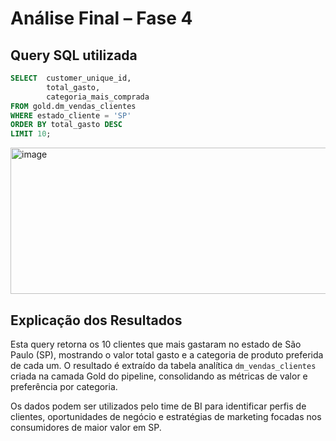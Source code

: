 # Análise Final – Fase 4

## Query SQL utilizada

```sql
SELECT  customer_unique_id, 
        total_gasto, 
        categoria_mais_comprada
FROM gold.dm_vendas_clientes
WHERE estado_cliente = 'SP'
ORDER BY total_gasto DESC
LIMIT 10;
```
<img width="566" height="234" alt="image" src="https://github.com/user-attachments/assets/2d61ad27-3626-435e-91e4-f38800de9fc6" />

## Explicação dos Resultados

Esta query retorna os 10 clientes que mais gastaram no estado de São Paulo (SP), mostrando o valor total gasto e a categoria de produto preferida de cada um. O resultado é extraído da tabela analítica `dm_vendas_clientes` criada na camada Gold do pipeline, consolidando as métricas de valor e preferência por categoria.

Os dados podem ser utilizados pelo time de BI para identificar perfis de clientes, oportunidades de negócio e estratégias de marketing focadas nos consumidores de maior valor em SP.
